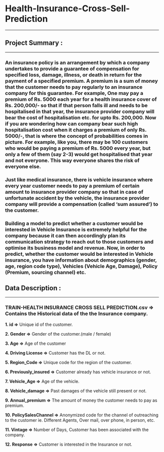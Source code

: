 # Health-Insurance-Cross-Sell-Prediction
_ _ _
## **Project Summary :**
---

### An insurance policy is an arrangement by which a company undertakes to provide a guarantee of compensation for specified loss, damage, illness, or death in return for the payment of a specified premium. A premium is a sum of money that the customer needs to pay regularly to an insurance company for this guarantee. For example, One may pay a premium of Rs. 5000 each year for a health insurance cover of Rs. 200,000/- so that if that person falls ill and needs to be hospitalised in that year, the insurance provider company will bear the cost of hospitalisation etc. for upto Rs. 200,000. Now if you are wondering how can company bear such high hospitalisation cost when it charges a premium of only Rs. 5000/-, that is where the concept of probabilities comes in picture. For example, like you, there may be 100 customers who would be paying a premium of Rs. 5000 every year, but only a few of them (say 2-3) would get hospitalised that year and not everyone. This way everyone shares the risk of everyone else.
### Just like medical insurance, there is vehicle insurance where every year customer needs to pay a premium of certain amount to insurance provider company so that in case of unfortunate accident by the vehicle, the insurance provider company will provide a compensation (called ‘sum assured’) to the customer.
### Building a model to predict whether a customer would be interested in Vehicle Insurance is extremely helpful for the company because it can then accordingly plan its communication strategy to reach out to those customers and optimise its business model and revenue. Now, in order to predict, whether the customer would be interested in Vehicle insurance, you have information about demographics (gender, age, region code type), Vehicles (Vehicle Age, Damage), Policy (Premium, sourcing channel) etc.

## **Data Description :**
---

### **TRAIN-HEALTH INSURANCE CROSS SELL PREDICTION.csv ⇒** Contains the Historical data of the the Insurance company.

**1. id ⇒** Unique id of the customer.

**2. Gender ⇒** Gender of the customer.(male / female)

**3. Age ⇒** Age of the customer

**4. Driving License ⇒** Customer has the DL or not.

**5. Region_Code ⇒** Unique code for the region of the customer.

**6. Previously_insured ⇒** Customer already has vehicle insurance or not.

**7. Vehicle_Age ⇒** Age of the vehicle.

**8. Vehicle_damage ⇒** Past damages of the vehicle still present or not.

**9. Annual_premium ⇒** The amount of money the customer needs to pay as premium.

**10. PolicySalesChannel ⇒** Anonymized code for the channel of outreaching to the customer ie. Different Agents, Over mail, over phone, in person, etc.

**11. Vintage ⇒** Number of Days, Customer has been associated with the company.

**12. Response ⇒** Customer is interested in the Insurance or not.

